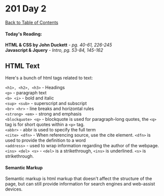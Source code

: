 # 201 Day 2
[Back to Table of Contents](../reading-notes.md)<br/>

#### Today's Reading:<br/>
**HTML & CSS by John Duckett** - *pg. 40-61, 226-245*<br/>
**Javascript & Jquery** - *Intro, pg. 53-84, 145-162*

## HTML Text

Here's a bunch of html tags related to text:

`<h1>, <h2>, <h3>` - Headings<br/>
`<p>` - paragraph text<br/>
`<b> <i>` - bold and italic<br/>
`<sup> <sub>` - superscript and subscript<br/>
`<br> <hr>` - line breaks and horizontal rules<br/>
`<strong> <em>` - strong and emphasis<br/>
`<blockquote> <q>` - blockquote is used for paragraph-long quotes, the `<q>` tag is for short quotes within a `<p>` tag.<br/>
`<abbr>` - abbr is used to specify the full term<br/>
`<cite> <dfn>` - When referencing source, use the cite element. `<dfn>` is used to provide the definition to a word<br/>
`<address>` - used to wrap information regarding the author of the webpage.<br/>
`<ins> <del> <s>` - `<del>` is a strikethrough, `<ins>` is underlined. `<s>` is strikethrough.<br/>

#### Semantic Markup
Semantic markup is html markup that doesn't affect the structure of the page, but can still provide information for search engines and web-assist devices.

